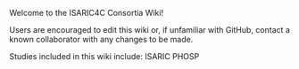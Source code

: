 Welcome to the ISARIC4C Consortia Wiki!

Users are encouraged to edit this wiki or, if unfamiliar with GitHub, contact a known collaborator with any changes to be made.

Studies included in this wiki include:
ISARIC
PHOSP

